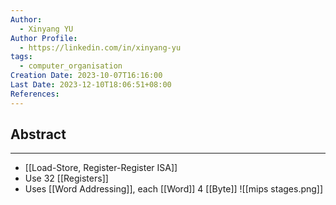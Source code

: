 ```yaml
---
Author:
  - Xinyang YU
Author Profile:
  - https://linkedin.com/in/xinyang-yu
tags:
  - computer_organisation
Creation Date: 2023-10-07T16:16:00
Last Date: 2023-12-10T18:06:51+08:00
References: 
---
```

## Abstract
---
- [[Load-Store, Register-Register ISA]]
- Use 32 [[Registers]]
- Uses [[Word Addressing]], each [[Word]] 4 [[Byte]]
 ![[mips stages.png]]

